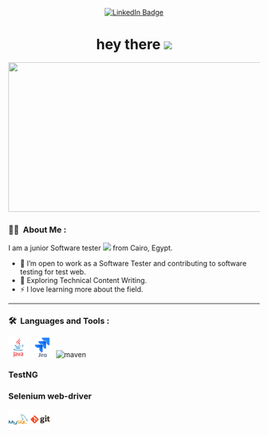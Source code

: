 <p align="center">
<a href="https://www.linkedin.com/in/sarah-samir-youssef-ab8157180/"><img src="https://img.shields.io/badge/LinkedIn-blue?style=for-the-badge&logo=linkedin&logoColor=white" alt="LinkedIn Badge"></a>
</p>
<h1 align="center">hey there <img src="https://media.giphy.com/media/hvRJCLFzcasrR4ia7z/giphy.gif" width="40"></h1>

<p align="center"><img src="https://media.giphy.com/media/dWesBcTLavkZuG35MI/giphy.gif" width="600" height="300"  /></p>

### :man_technologist: &nbsp;About Me :

I am a junior Software tester <img src="https://media.giphy.com/media/WUlplcMpOCEmTGBtBW/giphy.gif" width="30"> from Cairo, Egypt.

- 🔭 I’m open to work as a Software Tester and contributing to software testing  for test web.
- 🌱 Exploring Technical Content Writing.
- ⚡ I love learning more about the field.
---

### 🛠 &nbsp;Languages and Tools :

<p>
<img src="https://github.com/devicons/devicon/blob/master/icons/java/java-original-wordmark.svg" title="Java" alt="Java" width="40" height="40"/>&nbsp;
<img src="https://github.com/devicons/devicon/blob/master/icons/jira/jira-original-wordmark.svg" title="Jira" alt="Jira" width="40" height="40"/>&nbsp;
<img src="https://maven.apache.org/images/maven-logo-black-on-white.png" title="maven" alt="maven" width="50" height="40"/>
<h3>TestNG</h3>
<h3>Selenium web-driver</h3>
<img src="https://github.com/devicons/devicon/blob/master/icons/mysql/mysql-original-wordmark.svg" title="MySQL"  alt="MySQL" width="40" height="40"/>
<img src="https://github.com/devicons/devicon/blob/master/icons/git/git-original-wordmark.svg" title="Git" **alt="Git" width="40" height="40"/>
</p>


